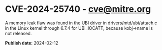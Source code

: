 # CVE-2024-25740 - cve@mitre.org

A memory leak flaw was found in the UBI driver in drivers/mtd/ubi/attach.c in the Linux kernel through 6.7.4 for UBI_IOCATT, because kobj->name is not released.

**Publish date:** 2024-02-12
